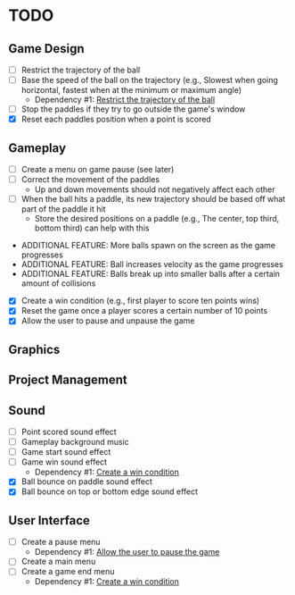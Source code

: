 # TODO

## Game Design

- [ ] Restrict the trajectory of the ball
- [ ] Base the speed of the ball on the trajectory (e.g., Slowest when going
horizontal, fastest when at the minimum or maximum angle)
    - Dependency #1: [Restrict the trajectory of the ball](#game-design)
- [ ] Stop the paddles if they try to go outside the game's window
- [x] Reset each paddles position when a point is scored

## Gameplay

- [ ] Create a menu on game pause (see later)
- [ ] Correct the movement of the paddles
  - Up and down movements should not negatively affect each other
- [ ] When the ball hits a paddle, its new trajectory should be based off what
part of the paddle it hit
    - Store the desired positions on a paddle (e.g., The center, top third,
    bottom third) can help with this
- ADDITIONAL FEATURE: More balls spawn on the screen as the game progresses
- ADDITIONAL FEATURE: Ball increases velocity as the game progresses
- ADDITIONAL FEATURE: Balls break up into smaller balls after a certain amount of collisions
- [x] Create a win condition (e.g., first player to score ten points wins)
- [x] Reset the game once a player scores a certain number of 10 points
- [x] Allow the user to pause and unpause the game

## Graphics

## Project Management

## Sound

- [ ] Point scored sound effect
- [ ] Gameplay background music
- [ ] Game start sound effect
- [ ] Game win sound effect
    - Dependency #1: [Create a win condition](#gameplay)
- [x] Ball bounce on paddle sound effect
- [x] Ball bounce on top or bottom edge sound effect

## User Interface

- [ ] Create a pause menu
    - Dependency #1: [Allow the user to pause the game](#gameplay)
- [ ] Create a main menu
- [ ] Create a game end menu
    - Dependency #1: [Create a win condition](#gameplay)